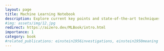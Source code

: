 ```yaml
---
layout: page
title: Machine Learning Notebook
description: Explore current key points and state-of-the-art techniques in Machine Learning.
#img: assets/img/12.jpg
redirect: https://aizero.dev/MLBook/intro.html
importance: 1
category: book
#related_publications: einstein1956investigations, einstein1950meaning
---
```

